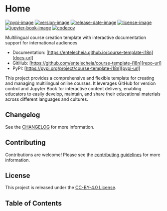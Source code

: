 # Home

[![pypi-image]][pypi-url]
[![version-image]][release-url]
[![release-date-image]][release-url]
[![license-image]][license-url]
[![jupyter-book-image]][docs-url]
[![codecov][codecov-image]][codecov-url]

<!-- Links: -->
[hyperfast python template]: https://github.com/entelecheia/hyperfast-course-template

[codecov-image]: https://codecov.io/gh/entelecheia/course-template-i18n/branch/main/graph/badge.svg?token=usYkLC6aBx
[codecov-url]: https://codecov.io/gh/entelecheia/course-template-i18n
[pypi-image]: https://img.shields.io/pypi/v/course-template-i18n
[license-image]: https://img.shields.io/github/license/entelecheia/course-template-i18n
[license-url]: https://github.com/entelecheia/course-template-i18n/blob/main/LICENSE
[version-image]: https://img.shields.io/github/v/release/entelecheia/course-template-i18n?sort=semver
[release-date-image]: https://img.shields.io/github/release-date/entelecheia/course-template-i18n
[release-url]: https://github.com/entelecheia/course-template-i18n/releases
[jupyter-book-image]: https://jupyterbook.org/en/stable/_images/badge.svg

[repo-url]: https://github.com/entelecheia/course-template-i18n
[pypi-url]: https://pypi.org/project/course-template-i18n
[docs-url]: https://entelecheia.github.io/course-template-i18n
[changelog]: https://github.com/entelecheia/course-template-i18n/blob/main/CHANGELOG.md
[contributing guidelines]: https://github.com/entelecheia/course-template-i18n/blob/main/CONTRIBUTING.md
<!-- Links: -->

Multilingual course creation template with interactive documentation support for international audiences

- Documentation: [https://entelecheia.github.io/course-template-i18n][docs-url]
- GitHub: [https://github.com/entelecheia/course-template-i18n][repo-url]
- PyPI: [https://pypi.org/project/course-template-i18n][pypi-url]

This project provides a comprehensive and flexible template for creating and managing multilingual online courses. It leverages GitHub for version control and Jupyter Book for interactive content delivery, enabling educators to easily develop, maintain, and share their educational materials across different languages and cultures.

## Changelog

See the [CHANGELOG] for more information.

## Contributing

Contributions are welcome! Please see the [contributing guidelines] for more information.

## License

This project is released under the [CC-BY-4.0 License][license-url].

## Table of Contents

```{tableofcontents}
```
